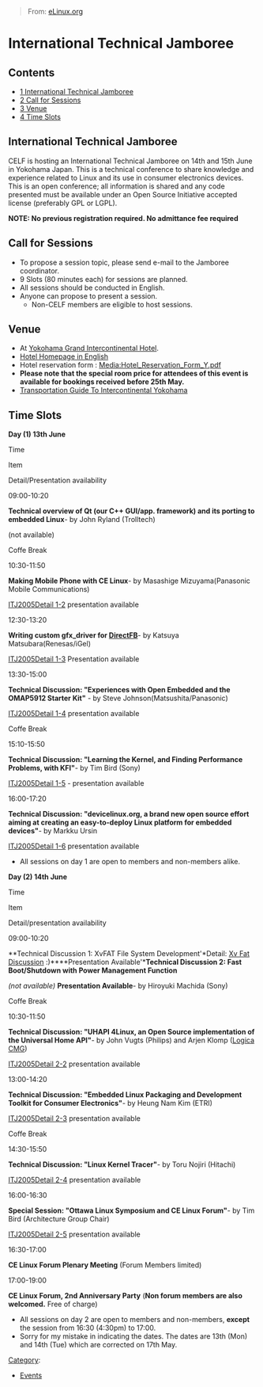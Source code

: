 > From: [eLinux.org](http://eLinux.org/International_Technical_Jamboree "http://eLinux.org/International_Technical_Jamboree")


# International Technical Jamboree



## Contents

-   [1 International Technical
    Jamboree](#international-technical-jamboree)
-   [2 Call for Sessions](#call-for-sessions)
-   [3 Venue](#venue)
-   [4 Time Slots](#time-slots)

## International Technical Jamboree

CELF is hosting an International Technical Jamboree on 14th and 15th
June in Yokohama Japan. This is a technical conference to share
knowledge and experience related to Linux and its use in consumer
electronics devices. This is an open conference; all information is
shared and any code presented must be available under an Open Source
Initiative accepted license (preferably GPL or LGPL).

**NOTE: No previous registration required. No admittance fee required**

## Call for Sessions

-   To propose a session topic, please send e-mail to the Jamboree
    coordinator.
-   9 Slots (80 minutes each) for sessions are planned.
-   All sessions should be conducted in English.
-   Anyone can propose to present a session.
    -   Non-CELF members are eligible to host sessions.

## Venue

-   At [Yokohama Grand Intercontinental
    Hotel](http://www.interconti.co.jp/yokohama/).
-   [Hotel Homepage in
    English](http://www.ichotelsgroup.com/h/d/ic/1/en/hd/yokha)
-   Hotel reservation form :
    [Media:Hotel\_Reservation\_Form\_Y.pdf](http://eLinux.org/images/7/7b/Hotel_Reservation_Form_Y.pdf "Hotel Reservation Form Y.pdf")
-   **Please note that the special room price for attendees of this
    event is available for bookings received before 25th May.**
-   [Transportation Guide To Intercontinental
    Yokohama](http://eLinux.org/Transportation_Guide_To_Intercontinental_Yokohama "Transportation Guide To Intercontinental Yokohama")

## Time Slots

**Day (1) 13th June**

Time

Item

Detail/Presentation availability

09:00-10:20

**Technical overview of Qt (our C++ GUI/app. framework) and its porting
to embedded Linux**- by John Ryland (Trolltech)

(not available)

Coffe Break

10:30-11:50

**Making Mobile Phone with CE Linux**- by Masashige Mizuyama(Panasonic
Mobile Communications)

[ITJ2005Detail 1-2](http://eLinux.org/ITJ2005Detail_1-2 "ITJ2005Detail 1-2") presentation
available

12:30-13:20

**Writing custom gfx\_driver for [DirectFB](../../.././dev_portals/Multimedia/DirectFB/DirectFB.md "DirectFB")**- by
Katsuya Matsubara(Renesas/iGel)

[ITJ2005Detail 1-3](http://eLinux.org/ITJ2005Detail_1-3 "ITJ2005Detail 1-3") Presentation
available

13:30-15:00

**Technical Discussion: "Experiences with Open Embedded and the OMAP5912
Starter Kit"** - by Steve Johnson(Matsushita/Panasonic)

[ITJ2005Detail 1-4](http://eLinux.org/ITJ2005Detail_1-4 "ITJ2005Detail 1-4") presentation
available

Coffe Break

15:10-15:50

**Technical Discussion: "Learning the Kernel, and Finding Performance
Problems, with KFI"**- by Tim Bird (Sony)

[ITJ2005Detail 1-5](http://eLinux.org/ITJ2005Detail_1-5 "ITJ2005Detail 1-5") -
presentation available

16:00-17:20

**Technical Discussion: "devicelinux.org, a brand new open source effort
aiming at creating an easy-to-deploy Linux platform for embedded
devices"**- by Markku Ursin

[ITJ2005Detail 1-6](http://eLinux.org/ITJ2005Detail_1-6 "ITJ2005Detail 1-6") presentation
available

-   All sessions on day 1 are open to members and non-members alike.

**Day (2) 14th June**

Time

Item

Detail/presentation availability

09:00-10:20

**Technical Discussion 1: XvFAT File System Development'*Detail: [Xv Fat
Discussion](http://eLinux.org/Xv_Fat_Discussion "Xv Fat Discussion") :)****Presentation
Available'***Technical Discussion 2: Fast Boot/Shutdown with Power
Management Function**

*(not available)* **Presentation Available**- by Hiroyuki Machida (Sony)

Coffe Break

10:30-11:50

**Technical Discussion: "UHAPI 4Linux, an Open Source implementation of
the Universal Home API"**- by John Vugts (Philips) and Arjen Klomp
([Logica CMG](http://www.logica.com))

[ITJ2005Detail 2-2](http://eLinux.org/ITJ2005Detail_2-2 "ITJ2005Detail 2-2") presentation
available

13:00-14:20

**Technical Discussion: "Embedded Linux Packaging and Development
Toolkit for Consumer Electronics"**- by Heung Nam Kim (ETRI)

[ITJ2005Detail 2-3](http://eLinux.org/ITJ2005Detail_2-3 "ITJ2005Detail 2-3") presentation
available

Coffe Break

14:30-15:50

**Technical Discussion: "Linux Kernel Tracer"**- by Toru Nojiri
(Hitachi)

[ITJ2005Detail 2-4](http://eLinux.org/ITJ2005Detail_2-4 "ITJ2005Detail 2-4") presentation
available

16:00-16:30

**Special Session: "Ottawa Linux Symposium and CE Linux Forum"**- by Tim
Bird (Architecture Group Chair)

[ITJ2005Detail 2-5](http://eLinux.org/ITJ2005Detail_2-5 "ITJ2005Detail 2-5") presentation
available

16:30-17:00

**CE Linux Forum Plenary Meeting** (Forum Members limited)

17:00-19:00

**CE Linux Forum, 2nd Anniversary Party** (**Non forum members are also
welcomed.** Free of charge)

-   All sessions on day 2 are open to members and non-members,
    **except** the session from 16:30 (4:30pm) to 17:00.
-   Sorry for my mistake in indicating the dates. The dates are 13th
    (Mon) and 14th (Tue) which are corrected on 17th May.


[Category](http://eLinux.org/Special:Categories "Special:Categories"):

-   [Events](http://eLinux.org/Category:Events "Category:Events")


